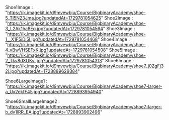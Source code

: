 Shoe1Image : "https://ik.imagekit.io/d9mvewbju/Course/BigbinaryAcademy/shoe-5_TI5N23Jma.jpg?updatedAt=1729781054625"
Shoe2Image : "https://ik.imagekit.io/d9mvewbju/Course/BigbinaryAcademy/shoe-3_L2Ak1ha8Eq.jpg?updatedAt=1729781054564"
Shoe3Image : "https://ik.imagekit.io/d9mvewbju/Course/BigbinaryAcademy/shoe-1__X1F5iDi5I.jpg?updatedAt=1729781054468"
Shoe4Image : "https://ik.imagekit.io/d9mvewbju/Course/BigbinaryAcademy/shoe-4_vBwVHSEFxK.jpg?updatedAt=1729781054508"
Shoe5Image : "https://ik.imagekit.io/d9mvewbju/Course/BigbinaryAcademy/shoe-2_Tkv8dXUKvi.jpg?updatedAt=1729781054313"
Shoe6Image : "https://ik.imagekit.io/d9mvewbju/Course/BigbinaryAcademy/shoe7_j0ZgFj32j.jpg?updatedAt=1728889629384"


Shoe6LargeImage1 : "https://ik.imagekit.io/d9mvewbju/Course/BigbinaryAcademy/shoe7-larger-a_Ux2ekfF45.jpg?updatedAt=1728893954940"


Shoe6SmallLargeImage2 : "https://ik.imagekit.io/d9mvewbju/Course/BigbinaryAcademy/shoe7-larger-b_dv1lRR_EA.jpg?updatedAt=1728893902496"